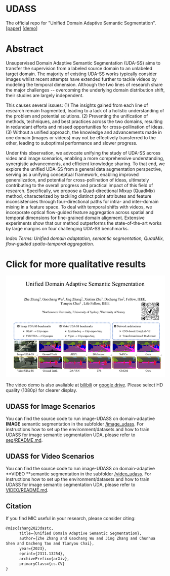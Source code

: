 # UDASS

The official repo for "Unified Domain Adaptive Semantic Segmentation". [[paper](https://arxiv.org/abs/2311.13254)] [[demo](https://drive.google.com/file/d/1OT5GtsbC0CcW6aydBL27ADjve95YE5oj/view?usp=sharing)]

# Abstract

Unsupervised Domain Adaptive Semantic Segmentation (UDA-SS) aims to transfer the supervision from a labeled source domain to an unlabeled target domain. The majority of existing UDA-SS works typically consider images whilst recent attempts have extended further to tackle videos by modeling the temporal dimension. Although the two lines of research share the major challenges -- overcoming the underlying domain distribution shift, their studies are largely independent.   



This causes several issues: (1) The insights gained from each line of research remain fragmented, leading to a lack of a holistic understanding of the problem and potential solutions. (2) Preventing the unification of methods, techniques, and best practices across the two domains, resulting in redundant efforts and missed opportunities for cross-pollination of ideas. (3) Without a unified approach, the knowledge and advancements made in one domain (images or videos) may not be effectively transferred to the other, leading to suboptimal performance and slower progress.



Under this observation, we advocate unifying the study of UDA-SS across video and image scenarios, enabling a more comprehensive understanding, synergistic advancements, and efficient knowledge sharing.  To that end, we explore the unified UDA-SS from a general data augmentation perspective, serving as a unifying conceptual framework, enabling improved generalization, and potential for cross-pollination of ideas, ultimately contributing to the overall progress and practical impact of this field of research. Specifically, we propose a Quad-directional Mixup (QuadMix) method, characterized by tackling distinct point attributes and feature inconsistencies through four-directional paths for intra- and inter-domain mixing in a feature space. To deal with temporal shifts with videos, we incorporate optical flow-guided feature aggregation across spatial and temporal dimensions for fine-grained domain alignment. Extensive experiments show that our method outperforms the state-of-the-art works by large margins on four challenging UDA-SS benchmarks.


*Index Terms: Unified domain adaptation, semantic segmentation, QuadMix, flow-guided spatio-temporal aggregation.*

# Click for more qualitative results

[![Please watch the video for more qualitative results.](https://github.com/ZHE-SAPI/UDASS/blob/main/Unified-UDASS.jpg?raw=true)](https://youtu.be/DgrZYkebhs0)

The video demo is also avaliable at [bilibili](https://www.bilibili.com/video/BV1ZgtMejErB/?vd_source=ae767173839d1c3a41173ad40cc34d53) or [google drive](https://drive.google.com/file/d/1OT5GtsbC0CcW6aydBL27ADjve95YE5oj/view?usp=sharing). Please select HD quality (1080p) for clearer display.

## UDASS for Image Scenarios

You can find the source code to run image-UDASS on domain-adaptive **IMAGE** semantic segmentation in the subfolder [/image_udass](https://github.com/ZHE-SAPI/UDASS/tree/main/image_udass). For instructions how to set up the environment/datasets and how to train UDASS for image semantic segmentation UDA, please refer to [seg/README.md](https://github.com/ZHE-SAPI/UDASS/blob/main/image_udass/seg/README.md).

## UDASS for Video Scenarios

You can find the source code to run image-UDASS on domain-adaptive **VIDEO **semantic segmentation in the subfolder [/video_udass](https://github.com/ZHE-SAPI/UDASS/tree/main/video_udass). For instructions how to set up the environment/datasets and how to train UDASS for image semantic segmentation UDA, please refer to [VIDEO/README.md](https://github.com/ZHE-SAPI/UDASS/blob/main/video_udass/VIDEO/README.md).

## Citation

If you find MIC useful in your research, please consider citing:

```
@misc{zhang2023dastc,
      title={Unified Domain Adaptive Semantic Segmentation}, 
      author={Zhe Zhang and Gaochang Wu and Jing Zhang and Chunhua Shen and Dacheng Tao and Tianyou Chai},
      year={2023},
      eprint={2311.13254},
      archivePrefix={arXiv},
      primaryClass={cs.CV}
}
```
